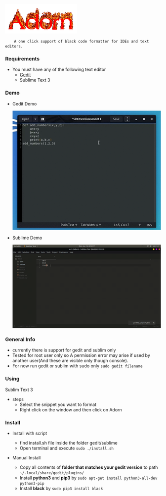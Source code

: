 

  ![Adorn](Adorn.gif)

        A one click support of black code formatter for IDEs and text editors.


### Requirements

* You must have any of the following text editor
   * [Gedit](https://wiki.gnome.org/Apps/Gedit)
   * Sublime Text 3

### Demo

* Gedit Demo

     ![gedit Demo](gedit/gedit.gif)

* Sublime Demo
       
     ![sublime Demo](sublime/sublime.gif)
        

### General Info
 * currently there is support for gedit and sublim only
 * Tested for root user only so A permission error may arise if used by another user(And these are visible only  though console).
 * For now run gedit or sublim with sudo only ``sudo gedit filename``
 
### Using
Sublim Text 3
 * steps
   * Select the snippet you want to format 
   * Right click on the window and then click on Adorn 

### Install
* Install with script
  * find install.sh file inside the folder gedit/sublime 
  * Open terminal and execute `sudo ./install.sh`
  
* Manual Install
  * Copy all contents of **folder that matches your gedit version** to path `~/.local/share/gedit/plugins/`
  * Install **python3** and **pip3** by `sudo apt-get install python3-all-dev python3-pip`
  * Install **black** by `sudo pip3 install black`


